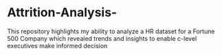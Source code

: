 # Attrition-Analysis-

This repository highlights my ability to analyze a HR dataset for a Fortune 500 Company which revealed trends and insights to enable c-level executives make informed decision 
